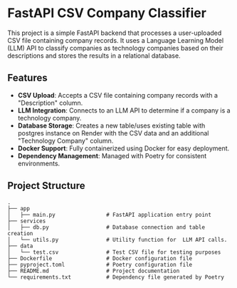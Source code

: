 # FastAPI CSV Company Classifier

This project is a simple FastAPI backend that processes a user-uploaded CSV file containing company records. It uses a Language Learning Model (LLM) API to classify companies as technology companies based on their descriptions and stores the results in a relational database.

## Features

- **CSV Upload**: Accepts a CSV file containing company records with a "Description" column.
- **LLM Integration**: Connects to an LLM API to determine if a company is a technology company.
- **Database Storage**: Creates a new table/uses existing table with postgres instance on Render with the CSV data and an additional "Technology Company" column.
- **Docker Support**: Fully containerized using Docker for easy deployment.
- **Dependency Management**: Managed with Poetry for consistent environments.

## Project Structure


```plaintext
.
├── app
│   ├── main.py                # FastAPI application entry point                
├── services
│   ├── db.py                  # Database connection and table creation
│   └── utils.py               # Utility function for  LLM API calls.
├── data
│   └── test.csv               # Test CSV file for testing purposes
├── Dockerfile                 # Docker configuration file
├── pyproject.toml             # Poetry configuration file
├── README.md                  # Project documentation
└── requirements.txt           # Dependency file generated by Poetry

